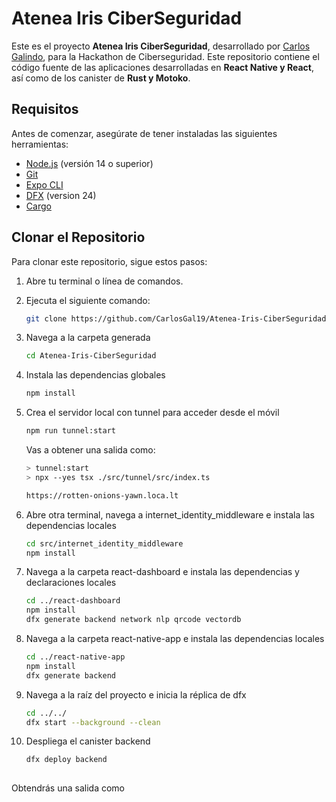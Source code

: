 # Atenea Iris CiberSeguridad

Este es el proyecto **Atenea Iris CiberSeguridad**, desarrollado por [Carlos Galindo](https://github.com/CarlosGal19), []() para la Hackathon de Ciberseguridad. Este repositorio contiene el código fuente de las aplicaciones desarrolladas en **React Native y React**, así
como de los canister de **Rust y Motoko**.

## Requisitos

Antes de comenzar, asegúrate de tener instaladas las siguientes herramientas:

- [Node.js](https://nodejs.org/) (versión 14 o superior)
- [Git](https://git-scm.com/)
- [Expo CLI](https://docs.expo.dev/get-started/installation/)
- [DFX](https://internetcomputer.org/docs/current/developer-docs/getting-started/install/) (version 24)
- [Cargo](https://doc.rust-lang.org/cargo/)

## Clonar el Repositorio

Para clonar este repositorio, sigue estos pasos:

1. Abre tu terminal o línea de comandos.
2. Ejecuta el siguiente comando:

   ```bash
   git clone https://github.com/CarlosGal19/Atenea-Iris-CiberSeguridad.git

3. Navega a la carpeta generada

   ```bash
   cd Atenea-Iris-CiberSeguridad

3. Instala las dependencias globales

   ```bash
   npm install

4. Crea el servidor local con tunnel para acceder desde el móvil

   ```bash
   npm run tunnel:start
   ```
   Vas a obtener una salida como: 
   ```bash
   > tunnel:start
   > npx --yes tsx ./src/tunnel/src/index.ts

   https://rotten-onions-yawn.loca.lt
   
6. Abre otra terminal, navega a internet_identity_middleware e instala las dependencias locales

   ```bash
   cd src/internet_identity_middleware
   npm install

7. Navega a la carpeta react-dashboard e instala las dependencias y declaraciones locales

   ```bash
   cd ../react-dashboard
   npm install
   dfx generate backend network nlp qrcode vectordb

8. Navega a la carpeta react-native-app e instala las dependencias locales

   ```bash
   cd ../react-native-app
   npm install
   dfx generate backend

9. Navega a la raíz del proyecto e inicia la réplica de dfx

    ```bash
    cd ../../
    dfx start --background --clean

10. Despliega el canister backend

    ```bash
    dfx deploy backend
   
   Obtendrás una salida como
   ```
   

